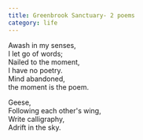 ```yaml
---
title: Greenbrook Sanctuary- 2 poems
category: life
---
```


Awash in my senses,  
I let go of words;  
Nailed to the moment,  
I have no poetry.  
Mind abandoned,  
the moment is the poem.


Geese,  
Following each other's wing,  
Write calligraphy,  
Adrift in the sky.
